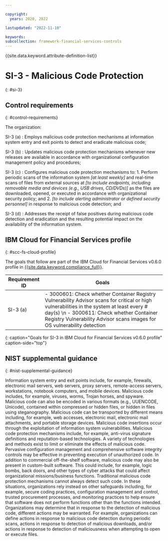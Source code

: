 ```yaml
---

copyright:
  years: 2020, 2022

lastupdated: "2022-11-10"

keywords: 
subcollection: framework-financial-services-controls
---
```


{{site.data.keyword.attribute-definition-list}}

               
# SI-3 - Malicious Code Protection
{: #si-3}

## Control requirements
{: #control-requirements}

The organization:

SI-3 (a)
    : Employs malicious code protection mechanisms at information system entry and exit points to detect and eradicate malicious code;

SI-3 (b)
    : Updates malicious code protection mechanisms whenever new releases are available in accordance with organizational configuration management policy and procedures;

SI-3 (c)
    : Configures malicious code protection mechanisms to:
      1. Perform periodic scans of the information system _[at least weekly]_ and real-time scans of files from external sources at _[to include endpoints, including removable media and devices (e.g., USB drives, CD/DVDs)]_ as the files are downloaded, opened, or executed in accordance with organizational security policy; and
      2. _[to include alerting administrator or defined security personnel]_ in response to malicious code detection; and

SI-3 (d)
    : Addresses the receipt of false positives during malicious code detection and eradication and the resulting potential impact on the availability of the information system.

## IBM Cloud for Financial Services profile
{: #scc-fs-cloud-profile}

The goals that follow are part of the IBM Cloud for Financial Services v0.6.0 profile in [{{site.data.keyword.compliance_full}}](/docs/security-compliance?topic=security-compliance-getting-started).

| Requirement ID | Goals |
|----------------|-------|
| SI-3 (a) | - 3000601: Check whether Container Registry Vulnerability Advisor scans for critical or high vulnerabilities in the system at least every # day(s) \n - 3000611: Check whether Container Registry Vulnerability Advisor scans images for OS vulnerability detection | 
{: caption="Goals for SI-3 in IBM Cloud for Financial Services v0.6.0 profile" caption-side="top"}

## NIST supplemental guidance
{: #nist-supplemental-guidance}

Information system entry and exit points include, for example, firewalls, electronic mail servers, web servers, proxy servers, remote-access servers, workstations, notebook computers, and mobile devices. Malicious code includes, for example, viruses, worms, Trojan horses, and spyware. Malicious code can also be encoded in various formats (e.g., UUENCODE, Unicode), contained within compressed or hidden files, or hidden in files using steganography. Malicious code can be transported by different means including, for example, web accesses, electronic mail, electronic mail attachments, and portable storage devices. Malicious code insertions occur through the exploitation of information system vulnerabilities. Malicious code protection mechanisms include, for example, anti-virus signature definitions and reputation-based technologies. A variety of technologies and methods exist to limit or eliminate the effects of malicious code. Pervasive configuration management and comprehensive software integrity controls may be effective in preventing execution of unauthorized code. In addition to commercial off-the-shelf software, malicious code may also be present in custom-built software. This could include, for example, logic bombs, back doors, and other types of cyber attacks that could affect organizational missions/business functions. Traditional malicious code protection mechanisms cannot always detect such code. In these situations, organizations rely instead on other safeguards including, for example, secure coding practices, configuration management and control, trusted procurement processes, and monitoring practices to help ensure that software does not perform functions other than the functions intended. Organizations may determine that in response to the detection of malicious code, different actions may be warranted. For example, organizations can define actions in response to malicious code detection during periodic scans, actions in response to detection of malicious downloads, and/or actions in response to detection of maliciousness when attempting to open or execute files.





